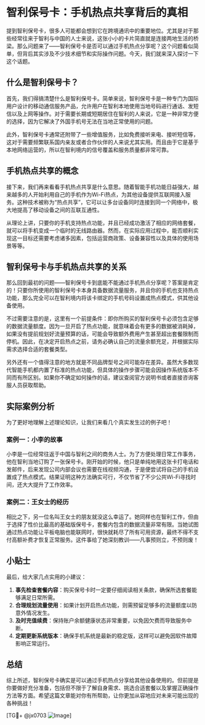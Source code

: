 # 智利保号卡：手机热点共享背后的真相

提到智利保号卡，很多人可能都会想到它在跨境通讯中的重要地位。尤其是对于那些经常往来于智利与中国的人士来说，这张小小的卡片简直就是连接两地生活的桥梁。那么问题来了——智利保号卡是否可以通过手机热点分享呢？这个问题看似简单，但背后其实涉及不少技术细节和实际操作问题。今天，我们就来深入探讨一下这个话题。

## 什么是智利保号卡？

首先，我们得搞清楚什么是智利保号卡。简单来说，智利保号卡是一种专门为国际用户设计的移动通信服务产品，允许用户在智利本地使用当地号码进行通话、发短信以及上网等操作。对于需要长期或短期居住在智利的人来说，它是一种非常方便的选择，因为它解决了外国手机号无法在当地正常使用的问题。

此外，智利保号卡通常还附带了一些增值服务，比如免费接听来电、接听短信等，这对于需要频繁联系国内亲友或者合作伙伴的人来说尤其实用。而且由于它是基于本地网络运营的，所以在智利境内的信号覆盖和服务质量都非常可靠。

## 手机热点共享的概念

接下来，我们再来看看手机热点共享是什么意思。随着智能手机功能日益强大，越来越多的人开始利用自己的手机作为Wi-Fi热点，为其他设备提供互联网接入服务。这种技术被称为“热点共享”，它可以让多台设备同时连接到同一个网络中，极大地提高了移动设备之间的互联互通性。

从理论上讲，只要你的手机支持热点功能，并且已经成功激活了相应的网络套餐，就可以将手机变成一个临时的无线路由器。然而，在实际应用过程中，能否顺利实现这一目标还需要考虑诸多因素，包括运营商政策、设备兼容性以及具体的使用场景等等。

## 智利保号卡与手机热点共享的关系

那么回到最初的问题——智利保号卡到底能不能通过手机热点分享呢？答案是肯定的！只要你所使用的智利保号卡本身具备数据流量服务，并且你的手机也支持热点功能，那么完全可以在智利境内将该卡绑定的手机号码设置成热点模式，供其他设备使用。

不过需要注意的是，这里有一个前提条件：即你所购买的智利保号卡必须包含足够的数据流量额度。因为一旦开启了热点功能，就意味着会有更多的数据被消耗掉，如果没有提前规划好流量预算的话，可能会导致额外费用产生甚至超出套餐限制而停机。因此，在决定开启热点之前，请务必确认自己的流量余额充足，并根据实际需求选择合适的套餐类型。

另外还有一个值得注意的地方就是不同品牌型号之间可能存在差异。虽然大多数现代智能手机都内置了标准的热点功能，但具体的操作步骤可能会因操作系统版本不同而有所区别。如果你不确定如何操作的话，建议查阅官方说明书或者直接咨询客服人员获取帮助。

## 实际案例分析

为了更好地理解上述理论知识，让我们来看几个真实发生过的例子吧！

### 案例一：小李的故事

小李是一位经常往返于中国与智利之间的商务人士。为了方便处理日常工作事务，他在智利当地订购了一张保号卡。刚开始的时候，他只是单纯地用这张卡打电话和发邮件，后来发现公司内部会议也需要在线视频沟通，于是便尝试将自己的手机设置成了热点模式。结果证明这种方法确实可行，不仅节省了不少公共Wi-Fi寻找时间，还大大提升了工作效率。

### 案例二：王女士的经历

相比之下，另一位名叫王女士的朋友就没这么幸运了。她同样也在智利工作，但由于选择了性价比最高的基础版保号卡，套餐内包含的数据流量非常有限。当她试图通过热点功能让平板电脑也能联网时，很快就耗尽了所有可用资源，最终不得不支付高额补费才恢复正常服务。这件事给了她深刻教训——凡事预则立，不预则废！

## 小贴士

最后，给大家几点实用的小建议：

1. **事先检查套餐内容**：购买保号卡时一定要仔细阅读相关条款，确保所选套餐能够满足日常所需。
2. **合理规划流量使用**：如果计划开启热点功能，则需预留足够多的流量额度以防意外情况发生。
3. **及时充值续费**：保持账户余额健康状态非常重要，以免因欠费而导致服务中断。
4. **定期更新系统版本**：确保手机系统是最新的稳定版，这样可以避免因软件故障影响正常运行。

## 总结

综上所述，智利保号卡确实是可以通过手机热点分享给其他设备使用的。但前提是你要做好充分准备，包括但不限于了解自身需求、挑选合适套餐以及掌握正确操作方法等方面。希望这篇文章能对你有所帮助，让你更加从容地应对未来可能出现的各种挑战！

[TG💪+ @jx0703 ![Image](https://github.com/user-attachments/assets/dbca1d08-cadb-493c-b0ec-ad6f7a83f270)]